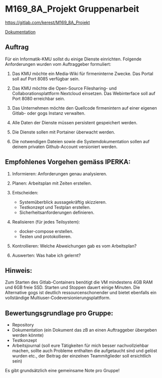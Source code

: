 # M169_8A_Projekt Gruppenarbeit
https://gitlab.com/kerest/M169_8A_Projekt

[Dokumentation](https://docs.google.com/document/d/1rS9CFPCXiShLRO7wt9GWhbCPPX2VK8LE81hM7tWcOFA/edit?usp=sharing)

## Auftrag

Für ein Informatik-KMU sollst du einige Dienste einrichten. Folgende Anforderungen wurden vom Auftraggeber formuliert:

1. Das KMU möchte ein Media-Wiki für firmeninterne Zwecke. Das Portal soll auf Port 8085 verfügbar sein.

2. Das KMU möchte die Open-Source Filesharing- und Collaborationsplattform Nextcloud einsetzen. Das Webinterface soll auf Port 8080 erreichbar sein.

3. Das Unternehmen möchte den Quellcode firmenintern auf einer eigenen Gitlab- oder gogs Instanz verwalten.

4. Alle Daten der Dienste müssen persistent gespeichert werden.

5. Die Dienste sollen mit Portainer überwacht werden.

6. Die notwendigen Dateien sowie die Systemdokumentation sollen auf deinem privaten Github-Account versioniert werden.

## Empfohlenes Vorgehen gemäss IPERKA:

1. Informieren: Anforderungen genau analysieren.

2. Planen: Arbeitsplan mit Zeiten erstellen.

3. Entscheiden:
   - Systemüberblick aussagekräftig skizzieren.
   - Testkonzept und Testplan erstellen.
   - Sicherheitsanforderungen definieren.

4. Realisieren (für jedes Teilsystem):
   - docker-compose erstellen.
   - Testen und protokollieren.

5. Kontrollieren: Welche Abweichungen gab es vom Arbeitsplan?

6. Auswerten: Was habe ich gelernt?

## Hinweis:

Zum Starten des Gitlab-Containers benötigt die VM mindestens 4GB RAM und 6GB freie SSD. Starten und Stoppen dauert einige Minuten. Die Alternative gogs ist deutlich ressourcenschonender und bietet ebenfalls ein vollständige Multiuser-Codeversionierungsplattform.

## Bewertungsgrundlage pro Gruppe:

- Repository
- Dokumentation (ein Dokument das zB an einen Auftraggeber übergeben werden könnte)
- Testkonzept
- Arbeitsjournal (soll eure Tätigkeiten für mich besser nachvollziehbar machen, sollte auch Probleme enthalten die aufgetaucht sind und gelöst wurden etc., der Beitrag der einzelnen Teammitglieder soll ersichtlich sein)

Es gibt grundsätzlich eine gemeinsame Note pro Gruppe!
